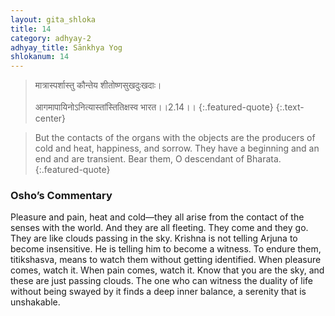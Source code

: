 ```yaml
---
layout: gita_shloka
title: 14
category: adhyay-2
adhyay_title: Sānkhya Yog
shlokanum: 14
---
```


> मात्रास्पर्शास्तु कौन्तेय शीतोष्णसुखदुःखदाः।<br><br>आगमापायिनोऽनित्यास्तांस्तितिक्षस्व भारत।।2.14।।
{:.featured-quote}
{:.text-center}

> But the contacts of the organs with the objects are the producers of cold and heat, happiness, and sorrow. They have a beginning and an end and are transient. Bear them, O descendant of Bharata.
{:.featured-quote}

### Osho’s Commentary
Pleasure and pain, heat and cold—they all arise from the contact of the senses with the world. And they are all fleeting. They come and they go. They are like clouds passing in the sky.
Krishna is not telling Arjuna to become insensitive. He is telling him to become a witness. To endure them, titikshasva, means to watch them without getting identified. When pleasure comes, watch it. When pain comes, watch it. Know that you are the sky, and these are just passing clouds.
The one who can witness the duality of life without being swayed by it finds a deep inner balance, a serenity that is unshakable.
